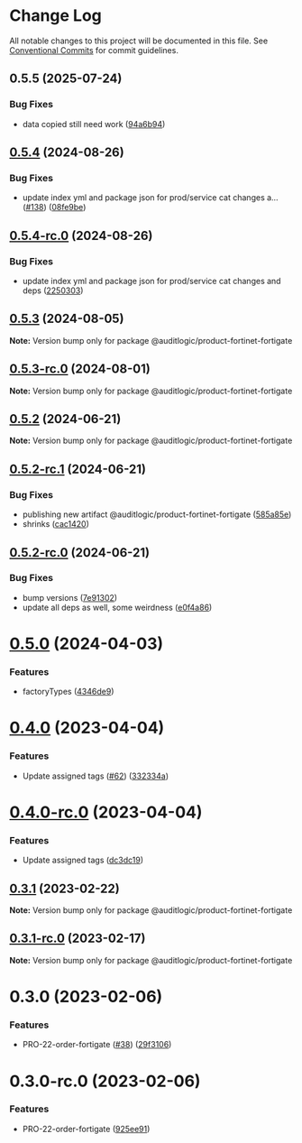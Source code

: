 # Change Log

All notable changes to this project will be documented in this file.
See [Conventional Commits](https://conventionalcommits.org) for commit guidelines.

## 0.5.5 (2025-07-24)


### Bug Fixes

* data copied still need work ([94a6b94](https://github.com/zerobias-org/product/commit/94a6b942fb0516367548599d739529536132755a))





## [0.5.4](https://github.com/auditlogic/product/compare/@auditlogic/product-fortinet-fortigate@0.5.3...@auditlogic/product-fortinet-fortigate@0.5.4) (2024-08-26)


### Bug Fixes

* update index yml and package json for prod/service cat changes a… ([#138](https://github.com/auditlogic/product/issues/138)) ([08fe9be](https://github.com/auditlogic/product/commit/08fe9beb1c8457462a19bc69caa02e6212d97e1a))





## [0.5.4-rc.0](https://github.com/auditlogic/product/compare/@auditlogic/product-fortinet-fortigate@0.5.3...@auditlogic/product-fortinet-fortigate@0.5.4-rc.0) (2024-08-26)


### Bug Fixes

* update index yml and package json for prod/service cat changes and deps ([2250303](https://github.com/auditlogic/product/commit/225030363a363608240135b7ebed386b28f01e4b))





## [0.5.3](https://github.com/auditlogic/product/compare/@auditlogic/product-fortinet-fortigate@0.5.2...@auditlogic/product-fortinet-fortigate@0.5.3) (2024-08-05)

**Note:** Version bump only for package @auditlogic/product-fortinet-fortigate





## [0.5.3-rc.0](https://github.com/auditlogic/product/compare/@auditlogic/product-fortinet-fortigate@0.5.2...@auditlogic/product-fortinet-fortigate@0.5.3-rc.0) (2024-08-01)

**Note:** Version bump only for package @auditlogic/product-fortinet-fortigate





## [0.5.2](https://github.com/auditlogic/product/compare/@auditlogic/product-fortinet-fortigate@0.5.2-rc.1...@auditlogic/product-fortinet-fortigate@0.5.2) (2024-06-21)

**Note:** Version bump only for package @auditlogic/product-fortinet-fortigate





## [0.5.2-rc.1](https://github.com/auditlogic/product/compare/@auditlogic/product-fortinet-fortigate@0.5.2-rc.0...@auditlogic/product-fortinet-fortigate@0.5.2-rc.1) (2024-06-21)


### Bug Fixes

* publishing new artifact @auditlogic/product-fortinet-fortigate ([585a85e](https://github.com/auditlogic/product/commit/585a85ea675a85855d64018cde45ec239a1bc224))
* shrinks ([cac1420](https://github.com/auditlogic/product/commit/cac14200fefcd8183ab69fe89a47bd3f70f563e9))





## [0.5.2-rc.0](https://github.com/auditlogic/product/compare/@auditlogic/product-fortinet-fortigate@0.5.0...@auditlogic/product-fortinet-fortigate@0.5.2-rc.0) (2024-06-21)


### Bug Fixes

* bump versions ([7e91302](https://github.com/auditlogic/product/commit/7e913023b8b312150ed7762c32fbbe616be71de5))
* update all deps as well, some weirdness ([e0f4a86](https://github.com/auditlogic/product/commit/e0f4a864714e2d3de6bbf3da014d5312fe53be2f))





# [0.5.0](https://github.com/auditlogic/product/compare/@auditlogic/product-fortinet-fortigate@0.4.0...@auditlogic/product-fortinet-fortigate@0.5.0) (2024-04-03)


### Features

* factoryTypes ([4346de9](https://github.com/auditlogic/product/commit/4346de92693aee892fccf725338ffc7b80ab182b))





# [0.4.0](https://github.com/auditlogic/product/compare/@auditlogic/product-fortinet-fortigate@0.3.1...@auditlogic/product-fortinet-fortigate@0.4.0) (2023-04-04)


### Features

* Update assigned tags ([#62](https://github.com/auditlogic/product/issues/62)) ([332334a](https://github.com/auditlogic/product/commit/332334ac1b4a57ff812914e70573c91539a06bf4))





# [0.4.0-rc.0](https://github.com/auditlogic/product/compare/@auditlogic/product-fortinet-fortigate@0.3.1...@auditlogic/product-fortinet-fortigate@0.4.0-rc.0) (2023-04-04)


### Features

* Update assigned tags ([dc3dc19](https://github.com/auditlogic/product/commit/dc3dc19fc1eed87cbc16dbdcf7131bf46ffcfbb7))





## [0.3.1](https://github.com/auditlogic/product/compare/@auditlogic/product-fortinet-fortigate@0.3.0...@auditlogic/product-fortinet-fortigate@0.3.1) (2023-02-22)

**Note:** Version bump only for package @auditlogic/product-fortinet-fortigate





## [0.3.1-rc.0](https://github.com/auditlogic/product/compare/@auditlogic/product-fortinet-fortigate@0.3.0...@auditlogic/product-fortinet-fortigate@0.3.1-rc.0) (2023-02-17)

**Note:** Version bump only for package @auditlogic/product-fortinet-fortigate





# 0.3.0 (2023-02-06)


### Features

* PRO-22-order-fortigate ([#38](https://github.com/auditlogic/product/issues/38)) ([29f3106](https://github.com/auditlogic/product/commit/29f31068f55781d2664e6bb2503b0cb8f1a7c44f))





# 0.3.0-rc.0 (2023-02-06)


### Features

* PRO-22-order-fortigate ([925ee91](https://github.com/auditlogic/product/commit/925ee914f46438e2b277d1210c4bea6281d1a5b7))
